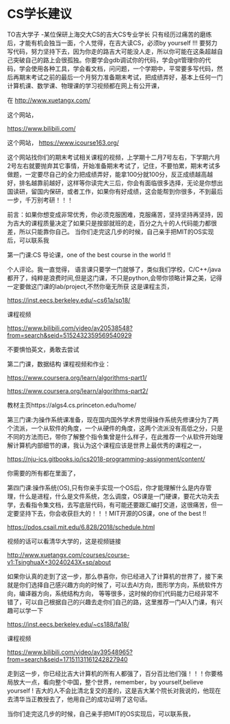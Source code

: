 # CS学长建议

TO吉大学子
					-某位保研上海交大CS的吉大CS专业学长
只有经历过痛苦的磨练后，才能有机会独当一面，个人觉得，在吉大读CS，必须by yourself !!! 要努力写代码，努力坚持下去，因为你走的路吉大可能没人走，所以你可能在这条超越自己突破自己的路上会很孤独。你要学会gdb调试你的代码，学会git管理你的代码，学会使用各种工具，学会看文档，问问题，一个学期中，平常要多写代码，然后再期末考试之前的最后一个月努力准备期末考试，把成绩弄好，基本上任何一门计算机课、数学课、物理课的学习视频都在网上有公开课，

在
http://www.xuetangx.com/


这个网站，

https://www.bilibili.com/

这个网站，
https://www.icourse163.org/


这个网站找你们的期末考试相关课程的视频，上学期十二月7号左右，下学期六月2号左右就要抛弃其它事情，开始准备期末考试了，记住，不要怕累，期末考试多做题，一定要尽自己的全力把成绩弄好，能拿100分就100分，反正成绩越高越好，排名越靠前越好，这样等你读完大三后，你会有面临很多选择，无论是你想出国读研，留国内保研，或者工作，如果你有好成绩，这会能帮到你很多，不到最后一步，千万别考研！！！ 

前言：如果你想变成非常优秀，你必须克服困难，克服痛苦，坚持坚持再坚持，因为吉大的课程质量决定了如果只是按部就班的走，百分之九十的人代码能力都很差，所以只能靠你自己。
当你们走完这几步的时候，自己亲手把MIT的OS实现后，可以联系我

第一门课:CS 导论课，one of the best course in the world !!

个人评论。我一直觉得， 语言课只要学一门就够了，类似我们学校，C/C++/java都开了，纯粹是浪费时间,但是这门课，不只是python,会带你领略计算之美，记得一定要做这门课的lab/project,不然你毫无所获
这是课程主页，

https://inst.eecs.berkeley.edu/~cs61a/sp18/


课程视频

https://www.bilibili.com/video/av20538548?from=search&seid=5152432359569540929



不要惧怕英文，勇敢去尝试


第二门课，数据结构
课程视频和作业：


https://www.coursera.org/learn/algorithms-part1/



https://www.coursera.org/learn/algorithms-part2/




教材主页https://algs4.cs.princeton.edu/home/

第三门课:为操作系统课准备，现在国内国外学术界觉得操作系统先修课分为了两个流派，一个从软件的角度，一个从硬件的角度，这两个流派没有高低之分，只是不同的方法而已，带你了解整个指令集曾是什么样子，在此推荐一个从软件开始理解计算机内部细节的课，我认为这个课程应该是世界上最优秀的课程之一，


https://nju-ics.gitbooks.io/ics2018-programming-assignment/content/



你需要的所有都在里面了，


第四门课:操作系统(OS),只有你亲手实现一个OS后，你才能理解什么是内存管理，什么是进程，什么是文件系统，怎么调度，OS课是一门硬课，要花大功夫去学，去看指令集文档，去写底层代码，有可能还要跟汇编打交道，这很痛苦，但一定要坚持下去，你会收获巨大的！！！MIT开源的OS课，one of the best !!


https://pdos.csail.mit.edu/6.828/2018/schedule.html

视频的话可以看清华大学的，这是视频链接


http://www.xuetangx.com/courses/course-v1:TsinghuaX+30240243X+sp/about



如果你认真的走到了这一步，那么恭喜你，你已经进入了计算机的世界了，接下来就是你们选择自己感兴趣方向的时候了，可以去AI方向，图形学方向，系统软件方向，编译器方向，系统结构方向， 等等很多，这时候的你们代码能力已经非常不错了，可以自己根据自己的兴趣去走你们自己的路，这里推荐一门AI入门课，有兴趣可以学一下


https://inst.eecs.berkeley.edu/~cs188/fa18/


课程视频


https://www.bilibili.com/video/av39548965?from=search&seid=17151131161242827940



走到这一步，你已经比吉大计算机的所有人都强了，百分百比他们强！！！你要格局放大一点，看向整个中国，整个世界，remember，by yourself,believe yourself ! 吉大的人不会比清北复交的差的，这是吉大某个院长对我说的，他现在去清华当正教授去了，他用自己的成功证明了这句话。


当你们走完这几步的时候，自己亲手把MIT的OS实现后，可以联系我，























